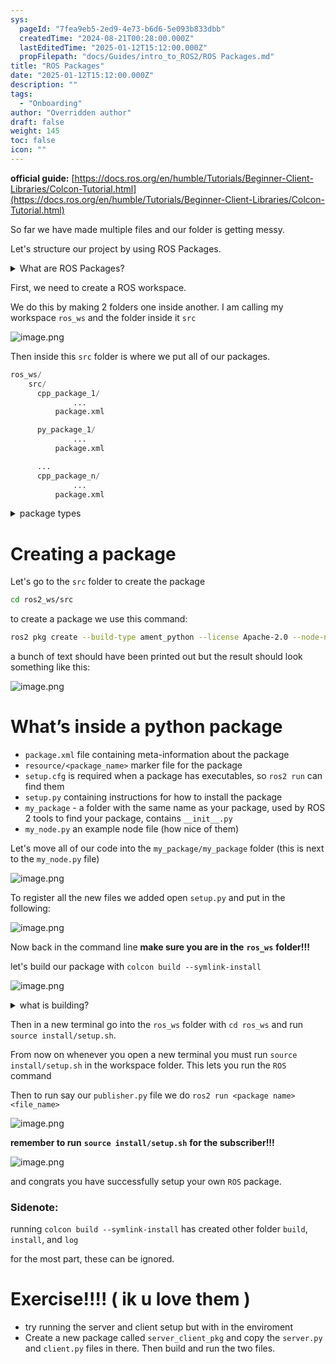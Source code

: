 ```yaml
---
sys:
  pageId: "7fea9eb5-2ed9-4e73-b6d6-5e093b833dbb"
  createdTime: "2024-08-21T00:28:00.000Z"
  lastEditedTime: "2025-01-12T15:12:00.000Z"
  propFilepath: "docs/Guides/intro_to_ROS2/ROS Packages.md"
title: "ROS Packages"
date: "2025-01-12T15:12:00.000Z"
description: ""
tags:
  - "Onboarding"
author: "Overridden author"
draft: false
weight: 145
toc: false
icon: ""
---
```


**official guide:** [https://docs.ros.org/en/humble/Tutorials/Beginner-Client-Libraries/Colcon-Tutorial.html](https://docs.ros.org/en/humble/Tutorials/Beginner-Client-Libraries/Colcon-Tutorial.html)

So far we have made multiple files and our folder is getting messy.

Let's structure our project by using ROS Packages.

<details>

<summary>What are ROS Packages?</summary>

ROS Packages are, as the name implies, packages of code that are highly sharable between ROS developers.

They consist of a folder, `package.xml` file, and source code

```python
      cpp_package_1/
		      ... imagine much code files here ..
          package.xml
```

</details>

First, we need to create a ROS workspace.

We do this by making 2 folders one inside another. I am calling my workspace `ros_ws` and the folder inside it `src`

![image.png](https://prod-files-secure.s3.us-west-2.amazonaws.com/d518164a-d88e-44d1-a4ee-3adb3bd8bce0/70706947-fd18-4537-a67b-e12946812d31/image.png?X-Amz-Algorithm=AWS4-HMAC-SHA256&X-Amz-Content-Sha256=UNSIGNED-PAYLOAD&X-Amz-Credential=ASIAZI2LB466V5KNA26K%2F20250329%2Fus-west-2%2Fs3%2Faws4_request&X-Amz-Date=20250329T190114Z&X-Amz-Expires=3600&X-Amz-Security-Token=IQoJb3JpZ2luX2VjEBIaCXVzLXdlc3QtMiJGMEQCIBG7EThAB7qKgUNdKni%2Fnl4f2ia%2BbdHjHLgDcvj9jvbjAiBGNdxCTk2iLtxWjVDK%2BqRM4ZIZJoC6WUpbNskYShajxSr%2FAwh7EAAaDDYzNzQyMzE4MzgwNSIM9r0qZQVaOMt7BmDwKtwDSAuvbOHB0X%2F45GGz%2BgiTe92TU59j9%2FQJkq0QPfwEJexKq8bsIrK5H2oUfZz87aJSrEMPsHYsiKFkmhxTxLUZvBAZU7trSEgD%2FCfj624Ly5bMjm%2BM6WYTbwH3%2Bs47%2B0zuOV31BLEF6UeE20h%2B2wmdl6I%2F28l0EQKPeLUiJ5OITuLssDkAD4MDo9FyAO2W4XuBgsxH3V1PxFNVGsvB2GnPvPydM16LQ5mYAHy0sr57Vx7UFftel6rTSKjlF6D0IdAoNziSg2LkXlYDf3CeJ%2F1TVE77dobLaV0h0pRnD6wQWfZaXtsLBzFVy5L3MjQgZY8DrE6AmXdef97a2ZHAuBwUB%2FhJLdpP%2Bvj3OQhqmnTm5IEC3Wa8vjUPzTNy%2BixJX2Zw0GSl5ik3IxuGSCG9M3aS3TClIKZUTqbdfGqW3N3nwFrO7nCHw3R6p1HsVHlwnEXMA4VIu7qNv%2FGBEpBOj3yKY%2BdsSJ0g1ERVcML7asTQoF7fJyfTaVMsUcLfVCq7gEGvjBK%2FlXQ%2FwMGRO16KSJ8q6hOMRSRA07GBQHbBGrdu6XppGIs3jwkgIzKl40MoRxxeFgWIO0F1KSsCsMsLmPp9SXWScLbYNp3FqR%2Bi7WLs3A8MkKAZRJujkPiAcr8whPGgvwY6pgFen1gJM%2BWGbqFoD80Sw0tIp3HuJROtiiai%2FVn0QYBchSBnJZ1TYmi%2Fcq2Pk7vySLJRGPWFRhc%2BD5xa4fXTjx4YrMmP5uuT9TyZBmMJA4orsVfHsgtKAo1z50wB9PUBpG1J4EZErJjcI3iD2UE67FShKE%2Fy6IkuWXsvXoBE3lBRudJ3C6gUHqvzD3bRGPlCqfima0Mbfq6ItjIDIa0dp8iXYQTvzl%2Fs&X-Amz-Signature=3df23a2f84aec7dd3cc9ae0993b5c2d4930da84702e8b045b1cf6188c3d9aa6e&X-Amz-SignedHeaders=host&x-id=GetObject)

Then inside this `src` folder is where we put all of our packages.

```python
ros_ws/
    src/
      cpp_package_1/
		      ...
          package.xml

      py_package_1/
		      ...
          package.xml

      ...
      cpp_package_n/
		      ...
          package.xml

```

<details>

<summary>package types</summary>

packages can be either `C++` or python.

the intern file structure is different for each but for this guide we will stick to creating python packages

</details>

# Creating a package

Let's go to the `src` folder to create the package

```bash
cd ros2_ws/src
```

to create a package we use this command:

```bash
ros2 pkg create --build-type ament_python --license Apache-2.0 --node-name my_node my_package
```

a bunch of text should have been printed out but the result should look something like this:

![image.png](https://prod-files-secure.s3.us-west-2.amazonaws.com/d518164a-d88e-44d1-a4ee-3adb3bd8bce0/e6cf1e3f-8512-4a3e-b131-079f800bf3e8/image.png?X-Amz-Algorithm=AWS4-HMAC-SHA256&X-Amz-Content-Sha256=UNSIGNED-PAYLOAD&X-Amz-Credential=ASIAZI2LB466V5KNA26K%2F20250329%2Fus-west-2%2Fs3%2Faws4_request&X-Amz-Date=20250329T190114Z&X-Amz-Expires=3600&X-Amz-Security-Token=IQoJb3JpZ2luX2VjEBIaCXVzLXdlc3QtMiJGMEQCIBG7EThAB7qKgUNdKni%2Fnl4f2ia%2BbdHjHLgDcvj9jvbjAiBGNdxCTk2iLtxWjVDK%2BqRM4ZIZJoC6WUpbNskYShajxSr%2FAwh7EAAaDDYzNzQyMzE4MzgwNSIM9r0qZQVaOMt7BmDwKtwDSAuvbOHB0X%2F45GGz%2BgiTe92TU59j9%2FQJkq0QPfwEJexKq8bsIrK5H2oUfZz87aJSrEMPsHYsiKFkmhxTxLUZvBAZU7trSEgD%2FCfj624Ly5bMjm%2BM6WYTbwH3%2Bs47%2B0zuOV31BLEF6UeE20h%2B2wmdl6I%2F28l0EQKPeLUiJ5OITuLssDkAD4MDo9FyAO2W4XuBgsxH3V1PxFNVGsvB2GnPvPydM16LQ5mYAHy0sr57Vx7UFftel6rTSKjlF6D0IdAoNziSg2LkXlYDf3CeJ%2F1TVE77dobLaV0h0pRnD6wQWfZaXtsLBzFVy5L3MjQgZY8DrE6AmXdef97a2ZHAuBwUB%2FhJLdpP%2Bvj3OQhqmnTm5IEC3Wa8vjUPzTNy%2BixJX2Zw0GSl5ik3IxuGSCG9M3aS3TClIKZUTqbdfGqW3N3nwFrO7nCHw3R6p1HsVHlwnEXMA4VIu7qNv%2FGBEpBOj3yKY%2BdsSJ0g1ERVcML7asTQoF7fJyfTaVMsUcLfVCq7gEGvjBK%2FlXQ%2FwMGRO16KSJ8q6hOMRSRA07GBQHbBGrdu6XppGIs3jwkgIzKl40MoRxxeFgWIO0F1KSsCsMsLmPp9SXWScLbYNp3FqR%2Bi7WLs3A8MkKAZRJujkPiAcr8whPGgvwY6pgFen1gJM%2BWGbqFoD80Sw0tIp3HuJROtiiai%2FVn0QYBchSBnJZ1TYmi%2Fcq2Pk7vySLJRGPWFRhc%2BD5xa4fXTjx4YrMmP5uuT9TyZBmMJA4orsVfHsgtKAo1z50wB9PUBpG1J4EZErJjcI3iD2UE67FShKE%2Fy6IkuWXsvXoBE3lBRudJ3C6gUHqvzD3bRGPlCqfima0Mbfq6ItjIDIa0dp8iXYQTvzl%2Fs&X-Amz-Signature=ccb4feb935139ad07f4782faedd9ee381eb7e25cc1598f52981d86ab0d9490e5&X-Amz-SignedHeaders=host&x-id=GetObject)

# What’s inside a python package

- `package.xml` file containing meta-information about the package
- `resource/<package_name>` marker file for the package
- `setup.cfg` is required when a package has executables, so `ros2 run` can find them
- `setup.py` containing instructions for how to install the package
- `my_package` - a folder with the same name as your package, used by ROS 2 tools to find your package, contains `__init__.py`
- `my_node.py` an example node file (how nice of them)

Let's move all of our code into the `my_package/my_package` folder (this is next to the `my_node.py` file)

![image.png](https://prod-files-secure.s3.us-west-2.amazonaws.com/d518164a-d88e-44d1-a4ee-3adb3bd8bce0/9ce58f11-0da9-4d3e-b86d-506a9685d378/image.png?X-Amz-Algorithm=AWS4-HMAC-SHA256&X-Amz-Content-Sha256=UNSIGNED-PAYLOAD&X-Amz-Credential=ASIAZI2LB466V5KNA26K%2F20250329%2Fus-west-2%2Fs3%2Faws4_request&X-Amz-Date=20250329T190114Z&X-Amz-Expires=3600&X-Amz-Security-Token=IQoJb3JpZ2luX2VjEBIaCXVzLXdlc3QtMiJGMEQCIBG7EThAB7qKgUNdKni%2Fnl4f2ia%2BbdHjHLgDcvj9jvbjAiBGNdxCTk2iLtxWjVDK%2BqRM4ZIZJoC6WUpbNskYShajxSr%2FAwh7EAAaDDYzNzQyMzE4MzgwNSIM9r0qZQVaOMt7BmDwKtwDSAuvbOHB0X%2F45GGz%2BgiTe92TU59j9%2FQJkq0QPfwEJexKq8bsIrK5H2oUfZz87aJSrEMPsHYsiKFkmhxTxLUZvBAZU7trSEgD%2FCfj624Ly5bMjm%2BM6WYTbwH3%2Bs47%2B0zuOV31BLEF6UeE20h%2B2wmdl6I%2F28l0EQKPeLUiJ5OITuLssDkAD4MDo9FyAO2W4XuBgsxH3V1PxFNVGsvB2GnPvPydM16LQ5mYAHy0sr57Vx7UFftel6rTSKjlF6D0IdAoNziSg2LkXlYDf3CeJ%2F1TVE77dobLaV0h0pRnD6wQWfZaXtsLBzFVy5L3MjQgZY8DrE6AmXdef97a2ZHAuBwUB%2FhJLdpP%2Bvj3OQhqmnTm5IEC3Wa8vjUPzTNy%2BixJX2Zw0GSl5ik3IxuGSCG9M3aS3TClIKZUTqbdfGqW3N3nwFrO7nCHw3R6p1HsVHlwnEXMA4VIu7qNv%2FGBEpBOj3yKY%2BdsSJ0g1ERVcML7asTQoF7fJyfTaVMsUcLfVCq7gEGvjBK%2FlXQ%2FwMGRO16KSJ8q6hOMRSRA07GBQHbBGrdu6XppGIs3jwkgIzKl40MoRxxeFgWIO0F1KSsCsMsLmPp9SXWScLbYNp3FqR%2Bi7WLs3A8MkKAZRJujkPiAcr8whPGgvwY6pgFen1gJM%2BWGbqFoD80Sw0tIp3HuJROtiiai%2FVn0QYBchSBnJZ1TYmi%2Fcq2Pk7vySLJRGPWFRhc%2BD5xa4fXTjx4YrMmP5uuT9TyZBmMJA4orsVfHsgtKAo1z50wB9PUBpG1J4EZErJjcI3iD2UE67FShKE%2Fy6IkuWXsvXoBE3lBRudJ3C6gUHqvzD3bRGPlCqfima0Mbfq6ItjIDIa0dp8iXYQTvzl%2Fs&X-Amz-Signature=eef88dc623acf3866ae97723d095da28d29256074bbfcd0547996d83164a1dd8&X-Amz-SignedHeaders=host&x-id=GetObject)

To register all the new files we added open `setup.py` and put in the following:

![image.png](https://prod-files-secure.s3.us-west-2.amazonaws.com/d518164a-d88e-44d1-a4ee-3adb3bd8bce0/1cd7c262-4cae-4496-9d75-c178537d24a2/image.png?X-Amz-Algorithm=AWS4-HMAC-SHA256&X-Amz-Content-Sha256=UNSIGNED-PAYLOAD&X-Amz-Credential=ASIAZI2LB466V5KNA26K%2F20250329%2Fus-west-2%2Fs3%2Faws4_request&X-Amz-Date=20250329T190114Z&X-Amz-Expires=3600&X-Amz-Security-Token=IQoJb3JpZ2luX2VjEBIaCXVzLXdlc3QtMiJGMEQCIBG7EThAB7qKgUNdKni%2Fnl4f2ia%2BbdHjHLgDcvj9jvbjAiBGNdxCTk2iLtxWjVDK%2BqRM4ZIZJoC6WUpbNskYShajxSr%2FAwh7EAAaDDYzNzQyMzE4MzgwNSIM9r0qZQVaOMt7BmDwKtwDSAuvbOHB0X%2F45GGz%2BgiTe92TU59j9%2FQJkq0QPfwEJexKq8bsIrK5H2oUfZz87aJSrEMPsHYsiKFkmhxTxLUZvBAZU7trSEgD%2FCfj624Ly5bMjm%2BM6WYTbwH3%2Bs47%2B0zuOV31BLEF6UeE20h%2B2wmdl6I%2F28l0EQKPeLUiJ5OITuLssDkAD4MDo9FyAO2W4XuBgsxH3V1PxFNVGsvB2GnPvPydM16LQ5mYAHy0sr57Vx7UFftel6rTSKjlF6D0IdAoNziSg2LkXlYDf3CeJ%2F1TVE77dobLaV0h0pRnD6wQWfZaXtsLBzFVy5L3MjQgZY8DrE6AmXdef97a2ZHAuBwUB%2FhJLdpP%2Bvj3OQhqmnTm5IEC3Wa8vjUPzTNy%2BixJX2Zw0GSl5ik3IxuGSCG9M3aS3TClIKZUTqbdfGqW3N3nwFrO7nCHw3R6p1HsVHlwnEXMA4VIu7qNv%2FGBEpBOj3yKY%2BdsSJ0g1ERVcML7asTQoF7fJyfTaVMsUcLfVCq7gEGvjBK%2FlXQ%2FwMGRO16KSJ8q6hOMRSRA07GBQHbBGrdu6XppGIs3jwkgIzKl40MoRxxeFgWIO0F1KSsCsMsLmPp9SXWScLbYNp3FqR%2Bi7WLs3A8MkKAZRJujkPiAcr8whPGgvwY6pgFen1gJM%2BWGbqFoD80Sw0tIp3HuJROtiiai%2FVn0QYBchSBnJZ1TYmi%2Fcq2Pk7vySLJRGPWFRhc%2BD5xa4fXTjx4YrMmP5uuT9TyZBmMJA4orsVfHsgtKAo1z50wB9PUBpG1J4EZErJjcI3iD2UE67FShKE%2Fy6IkuWXsvXoBE3lBRudJ3C6gUHqvzD3bRGPlCqfima0Mbfq6ItjIDIa0dp8iXYQTvzl%2Fs&X-Amz-Signature=b0a29aeb27ba147974899b25110a1426115ec501ce7c10373e0aac545f46ebe1&X-Amz-SignedHeaders=host&x-id=GetObject)

Now back in the command line **make sure you are in the** **`ros_ws`** **folder!!!**

let's build our package with `colcon build --symlink-install`

![image.png](https://prod-files-secure.s3.us-west-2.amazonaws.com/d518164a-d88e-44d1-a4ee-3adb3bd8bce0/2f2a0d27-b173-48fd-b189-5f5c0ce65619/image.png?X-Amz-Algorithm=AWS4-HMAC-SHA256&X-Amz-Content-Sha256=UNSIGNED-PAYLOAD&X-Amz-Credential=ASIAZI2LB466V5KNA26K%2F20250329%2Fus-west-2%2Fs3%2Faws4_request&X-Amz-Date=20250329T190114Z&X-Amz-Expires=3600&X-Amz-Security-Token=IQoJb3JpZ2luX2VjEBIaCXVzLXdlc3QtMiJGMEQCIBG7EThAB7qKgUNdKni%2Fnl4f2ia%2BbdHjHLgDcvj9jvbjAiBGNdxCTk2iLtxWjVDK%2BqRM4ZIZJoC6WUpbNskYShajxSr%2FAwh7EAAaDDYzNzQyMzE4MzgwNSIM9r0qZQVaOMt7BmDwKtwDSAuvbOHB0X%2F45GGz%2BgiTe92TU59j9%2FQJkq0QPfwEJexKq8bsIrK5H2oUfZz87aJSrEMPsHYsiKFkmhxTxLUZvBAZU7trSEgD%2FCfj624Ly5bMjm%2BM6WYTbwH3%2Bs47%2B0zuOV31BLEF6UeE20h%2B2wmdl6I%2F28l0EQKPeLUiJ5OITuLssDkAD4MDo9FyAO2W4XuBgsxH3V1PxFNVGsvB2GnPvPydM16LQ5mYAHy0sr57Vx7UFftel6rTSKjlF6D0IdAoNziSg2LkXlYDf3CeJ%2F1TVE77dobLaV0h0pRnD6wQWfZaXtsLBzFVy5L3MjQgZY8DrE6AmXdef97a2ZHAuBwUB%2FhJLdpP%2Bvj3OQhqmnTm5IEC3Wa8vjUPzTNy%2BixJX2Zw0GSl5ik3IxuGSCG9M3aS3TClIKZUTqbdfGqW3N3nwFrO7nCHw3R6p1HsVHlwnEXMA4VIu7qNv%2FGBEpBOj3yKY%2BdsSJ0g1ERVcML7asTQoF7fJyfTaVMsUcLfVCq7gEGvjBK%2FlXQ%2FwMGRO16KSJ8q6hOMRSRA07GBQHbBGrdu6XppGIs3jwkgIzKl40MoRxxeFgWIO0F1KSsCsMsLmPp9SXWScLbYNp3FqR%2Bi7WLs3A8MkKAZRJujkPiAcr8whPGgvwY6pgFen1gJM%2BWGbqFoD80Sw0tIp3HuJROtiiai%2FVn0QYBchSBnJZ1TYmi%2Fcq2Pk7vySLJRGPWFRhc%2BD5xa4fXTjx4YrMmP5uuT9TyZBmMJA4orsVfHsgtKAo1z50wB9PUBpG1J4EZErJjcI3iD2UE67FShKE%2Fy6IkuWXsvXoBE3lBRudJ3C6gUHqvzD3bRGPlCqfima0Mbfq6ItjIDIa0dp8iXYQTvzl%2Fs&X-Amz-Signature=7529e16de5704aacb84f4affe64cdac762717d95beb48a111127aa0643a9f056&X-Amz-SignedHeaders=host&x-id=GetObject)

<details>

<summary>what is building?</summary>

if you are a CS major at Rose-Hulman you will learn the answer to this in CSSE132

but TLDR; is it combines all the code files into one program that can be run easily 

</details>

Then in a new terminal go into the `ros_ws` folder with `cd ros_ws` and run `source install/setup.sh`. 

From now on whenever you open a new terminal you must run `source install/setup.sh` in the workspace folder. This lets you run the `ROS` command

Then to run say our `publisher.py` file we do `ros2 run <package name> <file_name>`

![image.png](https://prod-files-secure.s3.us-west-2.amazonaws.com/d518164a-d88e-44d1-a4ee-3adb3bd8bce0/4f4b1219-3a44-4632-aa0a-ce3471699f59/image.png?X-Amz-Algorithm=AWS4-HMAC-SHA256&X-Amz-Content-Sha256=UNSIGNED-PAYLOAD&X-Amz-Credential=ASIAZI2LB466V5KNA26K%2F20250329%2Fus-west-2%2Fs3%2Faws4_request&X-Amz-Date=20250329T190114Z&X-Amz-Expires=3600&X-Amz-Security-Token=IQoJb3JpZ2luX2VjEBIaCXVzLXdlc3QtMiJGMEQCIBG7EThAB7qKgUNdKni%2Fnl4f2ia%2BbdHjHLgDcvj9jvbjAiBGNdxCTk2iLtxWjVDK%2BqRM4ZIZJoC6WUpbNskYShajxSr%2FAwh7EAAaDDYzNzQyMzE4MzgwNSIM9r0qZQVaOMt7BmDwKtwDSAuvbOHB0X%2F45GGz%2BgiTe92TU59j9%2FQJkq0QPfwEJexKq8bsIrK5H2oUfZz87aJSrEMPsHYsiKFkmhxTxLUZvBAZU7trSEgD%2FCfj624Ly5bMjm%2BM6WYTbwH3%2Bs47%2B0zuOV31BLEF6UeE20h%2B2wmdl6I%2F28l0EQKPeLUiJ5OITuLssDkAD4MDo9FyAO2W4XuBgsxH3V1PxFNVGsvB2GnPvPydM16LQ5mYAHy0sr57Vx7UFftel6rTSKjlF6D0IdAoNziSg2LkXlYDf3CeJ%2F1TVE77dobLaV0h0pRnD6wQWfZaXtsLBzFVy5L3MjQgZY8DrE6AmXdef97a2ZHAuBwUB%2FhJLdpP%2Bvj3OQhqmnTm5IEC3Wa8vjUPzTNy%2BixJX2Zw0GSl5ik3IxuGSCG9M3aS3TClIKZUTqbdfGqW3N3nwFrO7nCHw3R6p1HsVHlwnEXMA4VIu7qNv%2FGBEpBOj3yKY%2BdsSJ0g1ERVcML7asTQoF7fJyfTaVMsUcLfVCq7gEGvjBK%2FlXQ%2FwMGRO16KSJ8q6hOMRSRA07GBQHbBGrdu6XppGIs3jwkgIzKl40MoRxxeFgWIO0F1KSsCsMsLmPp9SXWScLbYNp3FqR%2Bi7WLs3A8MkKAZRJujkPiAcr8whPGgvwY6pgFen1gJM%2BWGbqFoD80Sw0tIp3HuJROtiiai%2FVn0QYBchSBnJZ1TYmi%2Fcq2Pk7vySLJRGPWFRhc%2BD5xa4fXTjx4YrMmP5uuT9TyZBmMJA4orsVfHsgtKAo1z50wB9PUBpG1J4EZErJjcI3iD2UE67FShKE%2Fy6IkuWXsvXoBE3lBRudJ3C6gUHqvzD3bRGPlCqfima0Mbfq6ItjIDIa0dp8iXYQTvzl%2Fs&X-Amz-Signature=8d67494520499395c5628afcd4d3961c4cbecdfcdc66cd887efb340031c90950&X-Amz-SignedHeaders=host&x-id=GetObject)

**remember to run** **`source install/setup.sh`** **for the subscriber!!!**

![image.png](https://prod-files-secure.s3.us-west-2.amazonaws.com/d518164a-d88e-44d1-a4ee-3adb3bd8bce0/02121119-dad4-49ec-8356-c956108b4243/image.png?X-Amz-Algorithm=AWS4-HMAC-SHA256&X-Amz-Content-Sha256=UNSIGNED-PAYLOAD&X-Amz-Credential=ASIAZI2LB466V5KNA26K%2F20250329%2Fus-west-2%2Fs3%2Faws4_request&X-Amz-Date=20250329T190114Z&X-Amz-Expires=3600&X-Amz-Security-Token=IQoJb3JpZ2luX2VjEBIaCXVzLXdlc3QtMiJGMEQCIBG7EThAB7qKgUNdKni%2Fnl4f2ia%2BbdHjHLgDcvj9jvbjAiBGNdxCTk2iLtxWjVDK%2BqRM4ZIZJoC6WUpbNskYShajxSr%2FAwh7EAAaDDYzNzQyMzE4MzgwNSIM9r0qZQVaOMt7BmDwKtwDSAuvbOHB0X%2F45GGz%2BgiTe92TU59j9%2FQJkq0QPfwEJexKq8bsIrK5H2oUfZz87aJSrEMPsHYsiKFkmhxTxLUZvBAZU7trSEgD%2FCfj624Ly5bMjm%2BM6WYTbwH3%2Bs47%2B0zuOV31BLEF6UeE20h%2B2wmdl6I%2F28l0EQKPeLUiJ5OITuLssDkAD4MDo9FyAO2W4XuBgsxH3V1PxFNVGsvB2GnPvPydM16LQ5mYAHy0sr57Vx7UFftel6rTSKjlF6D0IdAoNziSg2LkXlYDf3CeJ%2F1TVE77dobLaV0h0pRnD6wQWfZaXtsLBzFVy5L3MjQgZY8DrE6AmXdef97a2ZHAuBwUB%2FhJLdpP%2Bvj3OQhqmnTm5IEC3Wa8vjUPzTNy%2BixJX2Zw0GSl5ik3IxuGSCG9M3aS3TClIKZUTqbdfGqW3N3nwFrO7nCHw3R6p1HsVHlwnEXMA4VIu7qNv%2FGBEpBOj3yKY%2BdsSJ0g1ERVcML7asTQoF7fJyfTaVMsUcLfVCq7gEGvjBK%2FlXQ%2FwMGRO16KSJ8q6hOMRSRA07GBQHbBGrdu6XppGIs3jwkgIzKl40MoRxxeFgWIO0F1KSsCsMsLmPp9SXWScLbYNp3FqR%2Bi7WLs3A8MkKAZRJujkPiAcr8whPGgvwY6pgFen1gJM%2BWGbqFoD80Sw0tIp3HuJROtiiai%2FVn0QYBchSBnJZ1TYmi%2Fcq2Pk7vySLJRGPWFRhc%2BD5xa4fXTjx4YrMmP5uuT9TyZBmMJA4orsVfHsgtKAo1z50wB9PUBpG1J4EZErJjcI3iD2UE67FShKE%2Fy6IkuWXsvXoBE3lBRudJ3C6gUHqvzD3bRGPlCqfima0Mbfq6ItjIDIa0dp8iXYQTvzl%2Fs&X-Amz-Signature=ad389a3a60f71549db067280f6ae6a4b38a37e125c6b2c44564c78fddefa1e2d&X-Amz-SignedHeaders=host&x-id=GetObject)

and congrats you have successfully setup your own `ROS` package.

### Sidenote:

running `colcon build --symlink-install` has created other folder `build`, `install`, and `log`

for the most part, these can be ignored.

# Exercise!!!! ( ik u love them )

- try running the server and client setup but with in the enviroment
- Create a new package called `server_client_pkg` and copy the `server.py` and `client.py` files in there. Then build and run the two files.
